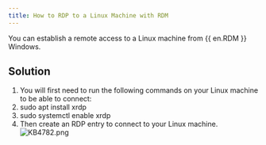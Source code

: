 ```yaml
---
title: How to RDP to a Linux Machine with RDM
---
```

You can establish a remote access to a Linux machine from {{ en.RDM }} Windows.
## Solution
1. You will first need to run the following commands on your Linux machine to be able to connect:
1. sudo apt install xrdp
1. sudo systemctl enable xrdp
1. Then create an RDP entry to connect to your Linux machine.  
![KB4782.png](/img/en/kb/KB4782.png)
